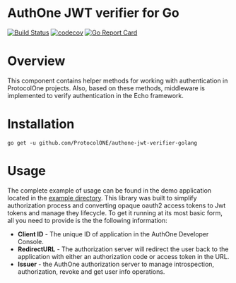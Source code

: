 # AuthOne JWT verifier for Go

[![Build Status](https://travis-ci.org/ProtocolONE/authone-jwt-verifier-golang.svg?branch=master)](https://travis-ci.org/ProtocolONE/authone-jwt-verifier-golang) [![codecov](https://codecov.io/gh/ProtocolONE/authone-jwt-verifier-golang/branch/master/graph/badge.svg)](https://codecov.io/gh/ProtocolONE/authone-jwt-verifier-golang) [![Go Report Card](https://goreportcard.com/badge/github.com/ProtocolONE/authone-jwt-verifier-golang)](https://goreportcard.com/report/github.com/ProtocolONE/authone-jwt-verifier-golang)

# Overview

This component contains helper methods for working with authentication in ProtocolOne projects. Also, based on these 
methods, middleware is implemented to verify authentication in the Echo framework.

# Installation

```
go get -u github.com/ProtocolONE/authone-jwt-verifier-golang
```

# Usage 

The complete example of usage can be found in the demo application located in the [example directory](/example). This library was built to simplify authorization process and converting opaque oauth2 access tokens to Jwt tokens and manage they lifecycle. To get it running at its most basic form, all you need to provide is the the following information:

- **Client ID** - The unique ID of application in the AuthOne Developer Console.
- **RedirectURL** - The authorization server will redirect the user back to the application with either an authorization code or access token in the URL.
- **Issuer** - the AuthOne authorization server to manage introspection, authorization, revoke and get user info operations.
